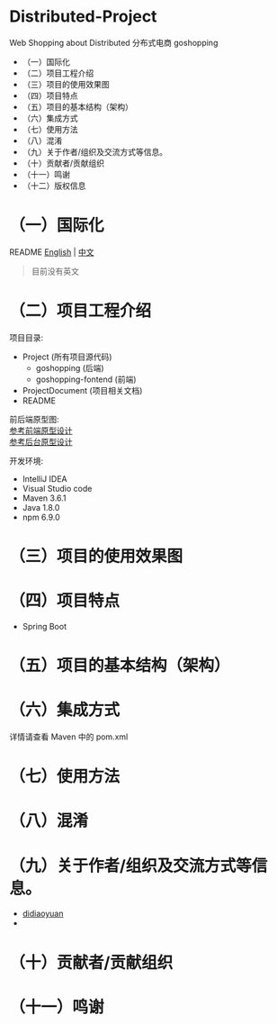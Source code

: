 # Distributed-Project
Web Shopping about Distributed 分布式电商  goshopping

- （一）国际化
- （二）项目工程介绍
- （三）项目的使用效果图
- （四）项目特点
- （五）项目的基本结构（架构）
- （六）集成方式
- （七）使用方法
- （八）混淆
- （九）关于作者/组织及交流方式等信息。
- （十）贡献者/贡献组织
- （十一）鸣谢
- （十二）版权信息


# （一）国际化
README [English]() | [中文]()
> 目前没有英文

# （二）项目工程介绍

项目目录:
 - Project (所有项目源代码)
    - goshopping      (后端)
    - goshopping-fontend  (前端)
 - ProjectDocument (项目相关文档)
 - README

前后端原型图:<br>
 [参考前端原型设计](https://org.modao.cc/app/35c121118d5a0ac9e2d888bc9d4e65d918f50888)<br>
 [参考后台原型设计](https://org.modao.cc/app/9101be1b6183a211ded88f030aeec436a50169b6)

开发环境:
 - IntelliJ IDEA
 - Visual Studio code
 - Maven 3.6.1
 - Java 1.8.0
 - npm 6.9.0


# （三）项目的使用效果图

# （四）项目特点

- Spring Boot

# （五）项目的基本结构（架构）

# （六）集成方式
详情请查看 Maven 中的 pom.xml
# （七）使用方法


# （八）混淆

# （九）关于作者/组织及交流方式等信息。
- [didiaoyuan](https://github.com/LowApe)
-

# （十）贡献者/贡献组织

# （十一）鸣谢
